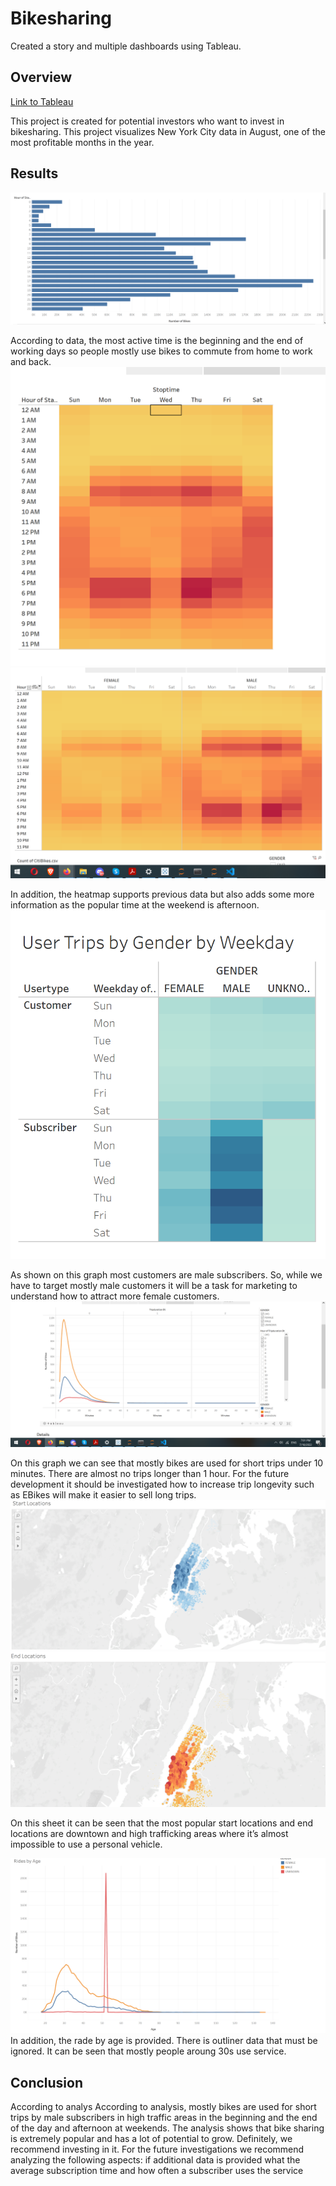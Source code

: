 # Bikesharing
Created a story and multiple dashboards using Tableau.

## Overview
[Link to Tableau](https://public.tableau.com/app/profile/mikhail.tikhanchikov/viz/CitiBikeProposal_16581976800830/CheckoutTimesforUsers)

This project is created for potential investors who want to invest in bikesharing. This project visualizes New York City data in August, one of the most profitable months in the year.

## Results
![](images/Hours.PNG)

According to data, the most active time is the beginning and the end of working days so people mostly use bikes to commute from home to work and back.
![](images/TripsbyWeekday.PNG)
![](images/TripsbyGenderW.PNG)

In addition, the heatmap supports previous data but also adds some more information as the popular time at the weekend is afternoon.
![](images/TripsbyGender.PNG)

As shown on this graph most customers are male subscribers. So, while we have to target mostly male customers it will be a task for marketing to understand how to attract more female customers.
![](images/CheckoutTimes.PNG)

On this graph we can see that mostly bikes are used for short trips under 10 minutes. There are almost no trips longer than 1 hour. For the future development it should be investigated how to increase trip longevity such as EBikes will make it easier to sell long trips.
![](images/start.PNG)
![](images/end.PNG)

On this sheet it can be seen that the most popular start locations and end locations are downtown and high trafficking areas where  it’s almost impossible to use a personal vehicle.

![](images/RAge.PNG)
In addition, the rade by age is provided. There is outliner data that must be ignored. It can be seen that mostly people aroung 30s use service.

## Conclusion
According to analys
According to analysis, mostly bikes are used for short trips by male subscribers in high traffic areas in the beginning and the end of the day and afternoon at weekends. The analysis shows that bike sharing is extremely popular and has a lot of potential to grow. Definitely, we recommend investing in it. 
For the future investigations we recommend analyzing the following aspects: if additional data is provided what the average subscription time and how often a subscriber uses the service
